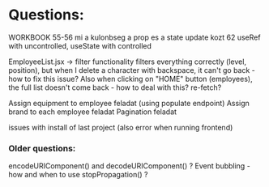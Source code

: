 # Questions:  

WORKBOOK 55-56 mi a kulonbseg a prop es a state update kozt
62 useRef with uncontrolled, useState with controlled

EmployeeList.jsx -> filter functionality filters everything correctly (level, position), but when I delete a character with backspace, it can't go back - how to fix this issue?
Also when clicking on "HOME" button (employees), the full list doesn't come back - how to deal with this? re-fetch?

Assign equipment to employee feladat (using populate endpoint)
Assign brand to each employee feladat
Pagination feladat

issues with install of last project (also error when running frontend)

### Older questions:

encodeURIComponent() and decodeURIComponent() ?
Event bubbling - how and when to use stopPropagation() ?